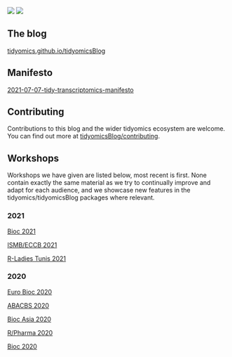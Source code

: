 <!-- badges: start -->
![](https://github.com/tidyomics/tidyomicsBlog/actions/workflows/basic_checks.yaml/badge.svg) ![](https://github.com/tidyomics/tidyomicsBlog/actions/workflows/blog.yaml/badge.svg)
<!-- badges: end -->

## The blog
[tidyomics.github.io/tidyomicsBlog](https://tidyomics.github.io/tidyomicsBlog/)

## Manifesto
[2021-07-07-tidy-transcriptomics-manifesto](https://tidyomics.github.io/tidyomicsBlog/post/2021-07-07-tidy-transcriptomics-manifesto/)

## Contributing
Contributions to this blog and the wider tidyomics ecosystem are welcome. You can find out more at [tidyomicsBlog/contributing](https://github.com/tidyomics/tidyomicsBlog/blob/master/CONTRIBUTING.md).

## Workshops
Workshops we have given are listed below, most recent is first. None contain exactly the same material as we try to continually improve and adapt for each audience, and we showcase new features in the tidyomics/tidyomicsBlog packages where relevant.

### 2021
[Bioc 2021](https://stemangiola.github.io/bioc2021_tidytranscriptomics/index.html)

[ISMB/ECCB 2021](https://tidytranscriptomics-workshops.github.io/ismb2021_tidytranscriptomics/index.html)

[R-Ladies Tunis 2021](https://stemangiola.github.io/rladiestunis2021_tidytranscriptomics/index.html)


### 2020
[Euro Bioc 2020](https://stemangiola.github.io/bioceurope2020_tidytranscriptomics/index.html)

[ABACBS 2020](https://stemangiola.github.io/ABACBS2020_tidytranscriptomics/index.html)

[Bioc Asia 2020](https://stemangiola.github.io/biocasia2020_tidytranscriptomics/index.html)

[R/Pharma 2020](https://stemangiola.github.io/rpharma2020_tidytranscriptomics/index.html)

[Bioc 2020](https://stemangiola.github.io/bioc_2020_tidytranscriptomics/index.html)
